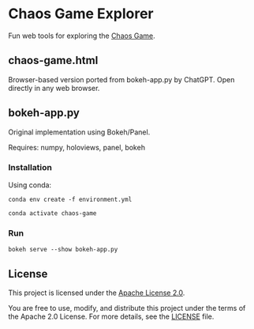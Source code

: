 # Chaos Game Explorer

Fun web tools for exploring the [Chaos Game](https://www.youtube.com/watch?v=k3V72Qvcn94).

## chaos-game.html
Browser-based version ported from bokeh-app.py by ChatGPT. Open directly in any web browser.

## bokeh-app.py
Original implementation using Bokeh/Panel.

Requires: numpy, holoviews, panel, bokeh

### Installation
Using conda:

```
conda env create -f environment.yml

conda activate chaos-game
```

### Run
```
bokeh serve --show bokeh-app.py
```

## License

This project is licensed under the [Apache License 2.0](https://www.apache.org/licenses/LICENSE-2.0).

You are free to use, modify, and distribute this project under the terms of the Apache 2.0 License. For more details, see the [LICENSE](LICENSE) file.